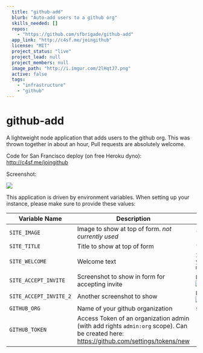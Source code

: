 ```yaml
---
  title: "github-add"
  blurb: "Auto-add users to a github org"
  skills_needed: []
  repos: 
    - "https://github.com/sfbrigade/github-add"
  app_link: "http://c4sf.me/joingithub"
  license: "MIT"
  project_status: "live"
  project_lead: null
  project_members: null
  image_path: "http://i.imgur.com/2lHqtJ7.png"
  active: false
  tags: 
    - "infrastructure"
    - "github"
---
```

# github-add
A lightweight node application that adds users to the github org. This was thrown together in about an hour, Pull requests are absolutely welcome.

Code for San Francisco deploy (on free Heroku dyno): http://c4sf.me/joingithub

Screenshot:

![](https://i.imgur.com/eMrnKC2.png)

This application is driven by environment variables. When setting up your instance, please make sure to provide these values:

Variable Name | Description | Example value
------------- | ----------- | -------------
`SITE_IMAGE` | Image to show at top of form. *not currently used* | `"http://placehold.it/360x360"`
`SITE_TITLE` | Title to show at top of form | `"Github Access"`
`SITE_WELCOME` | Welcome text | `Input your username below, and you'll be added as a basic member of the org.`
`SITE_ACCEPT_INVITE` | Screenshot to show in form for accepting invite |  `http://i.imgur.com/GffNAWv.png` ![](http://i.imgur.com/GffNAWv.png)
`SITE_ACCEPT_INVITE_2` | Another screenshot to show | `http://i.imgur.com/a1Q6qkQ.png` ![](http://i.imgur.com/a1Q6qkQ.png)
`GITHUB_ORG` | Name of your github organization | `sfbrigade`
`GITHUB_TOKEN` | Access Token of an organization admin (with add rights `admin:org` scope). Can be created here: https://github.com/settings/tokens/new | ` `

